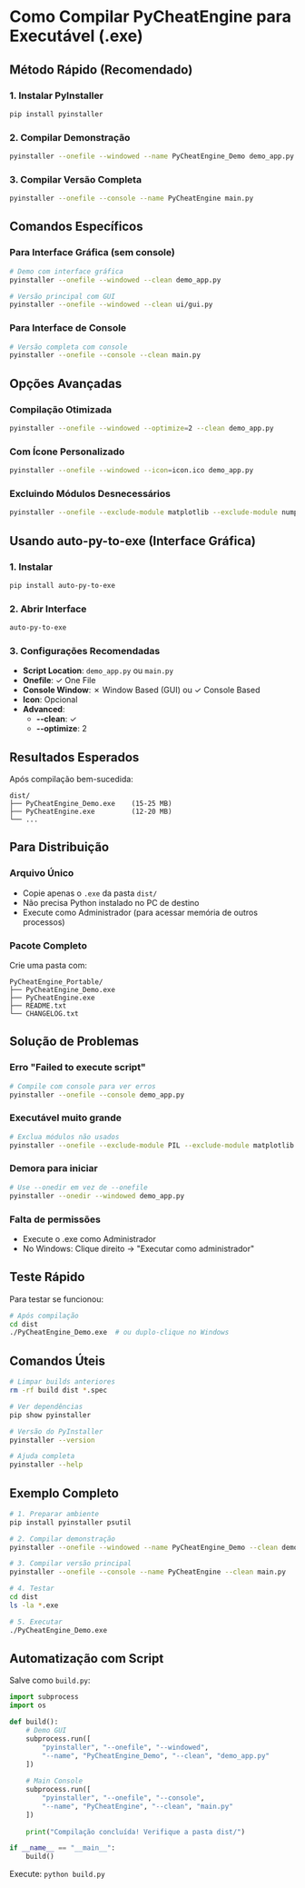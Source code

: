 # Como Compilar PyCheatEngine para Executável (.exe)

## Método Rápido (Recomendado)

### 1. Instalar PyInstaller
```bash
pip install pyinstaller
```

### 2. Compilar Demonstração
```bash
pyinstaller --onefile --windowed --name PyCheatEngine_Demo demo_app.py
```

### 3. Compilar Versão Completa
```bash
pyinstaller --onefile --console --name PyCheatEngine main.py
```

## Comandos Específicos

### Para Interface Gráfica (sem console)
```bash
# Demo com interface gráfica
pyinstaller --onefile --windowed --clean demo_app.py

# Versão principal com GUI
pyinstaller --onefile --windowed --clean ui/gui.py
```

### Para Interface de Console
```bash
# Versão completa com console
pyinstaller --onefile --console --clean main.py
```

## Opções Avançadas

### Compilação Otimizada
```bash
pyinstaller --onefile --windowed --optimize=2 --clean demo_app.py
```

### Com Ícone Personalizado
```bash
pyinstaller --onefile --windowed --icon=icon.ico demo_app.py
```

### Excluindo Módulos Desnecessários
```bash
pyinstaller --onefile --exclude-module matplotlib --exclude-module numpy demo_app.py
```

## Usando auto-py-to-exe (Interface Gráfica)

### 1. Instalar
```bash
pip install auto-py-to-exe
```

### 2. Abrir Interface
```bash
auto-py-to-exe
```

### 3. Configurações Recomendadas
- **Script Location**: `demo_app.py` ou `main.py`
- **Onefile**: ✓ One File
- **Console Window**: ✗ Window Based (GUI) ou ✓ Console Based
- **Icon**: Opcional
- **Advanced**: 
  - **--clean**: ✓
  - **--optimize**: 2

## Resultados Esperados

Após compilação bem-sucedida:
```
dist/
├── PyCheatEngine_Demo.exe    (15-25 MB)
├── PyCheatEngine.exe         (12-20 MB)
└── ...
```

## Para Distribuição

### Arquivo Único
- Copie apenas o `.exe` da pasta `dist/`
- Não precisa Python instalado no PC de destino
- Execute como Administrador (para acessar memória de outros processos)

### Pacote Completo
Crie uma pasta com:
```
PyCheatEngine_Portable/
├── PyCheatEngine_Demo.exe
├── PyCheatEngine.exe
├── README.txt
└── CHANGELOG.txt
```

## Solução de Problemas

### Erro "Failed to execute script"
```bash
# Compile com console para ver erros
pyinstaller --onefile --console demo_app.py
```

### Executável muito grande
```bash
# Exclua módulos não usados
pyinstaller --onefile --exclude-module PIL --exclude-module matplotlib demo_app.py
```

### Demora para iniciar
```bash
# Use --onedir em vez de --onefile
pyinstaller --onedir --windowed demo_app.py
```

### Falta de permissões
- Execute o .exe como Administrador
- No Windows: Clique direito → "Executar como administrador"

## Teste Rápido

Para testar se funcionou:
```bash
# Após compilação
cd dist
./PyCheatEngine_Demo.exe  # ou duplo-clique no Windows
```

## Comandos Úteis

```bash
# Limpar builds anteriores
rm -rf build dist *.spec

# Ver dependências
pip show pyinstaller

# Versão do PyInstaller
pyinstaller --version

# Ajuda completa
pyinstaller --help
```

## Exemplo Completo

```bash
# 1. Preparar ambiente
pip install pyinstaller psutil

# 2. Compilar demonstração
pyinstaller --onefile --windowed --name PyCheatEngine_Demo --clean demo_app.py

# 3. Compilar versão principal  
pyinstaller --onefile --console --name PyCheatEngine --clean main.py

# 4. Testar
cd dist
ls -la *.exe

# 5. Executar
./PyCheatEngine_Demo.exe
```

## Automatização com Script

Salve como `build.py`:
```python
import subprocess
import os

def build():
    # Demo GUI
    subprocess.run([
        "pyinstaller", "--onefile", "--windowed", 
        "--name", "PyCheatEngine_Demo", "--clean", "demo_app.py"
    ])
    
    # Main Console
    subprocess.run([
        "pyinstaller", "--onefile", "--console",
        "--name", "PyCheatEngine", "--clean", "main.py" 
    ])
    
    print("Compilação concluída! Verifique a pasta dist/")

if __name__ == "__main__":
    build()
```

Execute: `python build.py`
